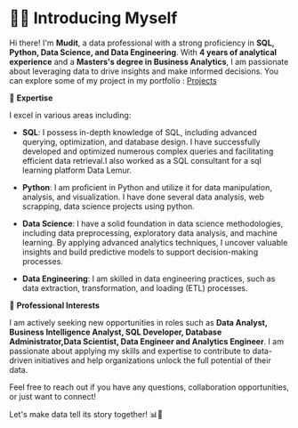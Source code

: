 # 🧑‍💻 Introducing Myself

Hi there! I'm **Mudit**, a data professional with a strong proficiency in **SQL, Python, Data Science, and Data Engineering**. With **4 years of analytical experience** and a **Masters's degree in Business Analytics**, I am passionate about leveraging data to drive insights and make informed decisions. You can explore some of my project in my portfolio : [Projects](https://github.com/mudit-mishra8/My-Portfolio/blob/main/README.md)

🔎 **Expertise**

I excel in various areas including:

- **SQL**: I possess in-depth knowledge of SQL, including advanced querying, optimization, and database design. I have successfully developed and optimized numerous complex queries and facilitating efficient data retrieval.I also worked as a SQL consultant for a sql learning platform Data Lemur.

- **Python**: I am proficient in Python and utilize it for data manipulation, analysis, and visualization. I have done several data analysis, web scrapping, data science projects using python.  

- **Data Science**: I have a solid foundation in data science methodologies, including data preprocessing, exploratory data analysis, and machine learning. By applying advanced analytics techniques, I uncover valuable insights and build predictive models to support decision-making processes.

- **Data Engineering**: I am skilled in data engineering practices, such as data extraction, transformation, and loading (ETL) processes.

💼 **Professional Interests**

I am actively seeking new opportunities in roles such as **Data Analyst, Business Intelligence Analyst, SQL Developer, Database Administrator,Data Scientist, Data Engineer and Analytics Engineer**. I am passionate about applying my skills and expertise to contribute to data-driven initiatives and help organizations unlock the full potential of their data.

Feel free to reach out if you have any questions, collaboration opportunities, or just want to connect!

Let's make data tell its story together! 📊🔬
